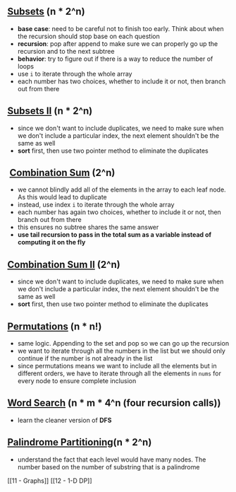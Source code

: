 
## [Subsets](https://leetcode.com/problems/subsets/) (n * 2^n)
- **base case**: need to be careful not to finish too early. Think about when the recursion should stop base on each question 
- **recursion**: pop after append to make sure we can properly go up the recursion and to the next subtree 
- **behavior**: try to figure out if there is a way to reduce the number of loops
- use `i` to iterate through the whole array 
- each number has two choices, whether to include it or not, then branch out from there 

## [Subsets II](https://leetcode.com/problems/subsets-ii/description/) (n * 2^n)
- since we don't want to include duplicates, we need to make sure when we don't include a particular index, the next element shouldn't be the same as well 
- **sort** first, then use two pointer method to eliminate the duplicates  

##  [Combination Sum](https://leetcode.com/problems/combination-sum/) (2^n)
- we cannot blindly add all of the elements in the array to each leaf node. As this would lead to duplicate 
- instead, use index `i` to iterate through the whole array
- each number has again two choices, whether to include it or not, then branch out from there 
- this ensures no subtree shares the same answer
- **use tail recursion to pass in the total sum as a variable instead of computing it on the fly**

## [Combination Sum II](https://leetcode.com/problems/combination-sum-ii/description/)  (2^n)
- since we don't want to include duplicates, we need to make sure when we don't include a particular index, the next element shouldn't be the same as well 
- **sort** first, then use two pointer method to eliminate the duplicates  

## [Permutations](https://leetcode.com/problems/permutations/) (n * n!)
- same logic. Appending to the set and pop so we can go up the recursion 
- we want to iterate through all the numbers in the list but we should only continue if the number is not already in the list 
- since permutations means we want to include all the elements but in different orders, we have to iterate through all the elements in `nums` for every node to ensure complete inclusion 

## [Word Search](https://leetcode.com/problems/word-search/) (n * m * 4^n (four recursion calls))
- learn the cleaner version of **DFS** 

## [Palindrome Partitioning](https://leetcode.com/problems/palindrome-partitioning/description/)(n * 2^n)
- understand the fact that each level would have many nodes. The number based on the number of substring that is a palindrome  



[[11 - Graphs]]
[[12 - 1-D DP]]